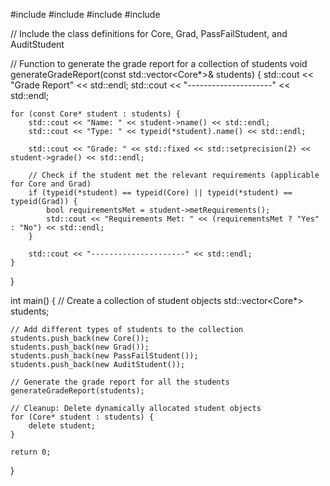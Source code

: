 #include <iostream>
#include <vector>
#include <iomanip>
#include <typeinfo>

// Include the class definitions for Core, Grad, PassFailStudent, and AuditStudent

// Function to generate the grade report for a collection of students
void generateGradeReport(const std::vector<Core*>& students) {
    std::cout << "Grade Report" << std::endl;
    std::cout << "---------------------" << std::endl;

    for (const Core* student : students) {
        std::cout << "Name: " << student->name() << std::endl;
        std::cout << "Type: " << typeid(*student).name() << std::endl;

        std::cout << "Grade: " << std::fixed << std::setprecision(2) << student->grade() << std::endl;

        // Check if the student met the relevant requirements (applicable for Core and Grad)
        if (typeid(*student) == typeid(Core) || typeid(*student) == typeid(Grad)) {
            bool requirementsMet = student->metRequirements();
            std::cout << "Requirements Met: " << (requirementsMet ? "Yes" : "No") << std::endl;
        }

        std::cout << "---------------------" << std::endl;
    }
}

int main() {
    // Create a collection of student objects
    std::vector<Core*> students;

    // Add different types of students to the collection
    students.push_back(new Core());
    students.push_back(new Grad());
    students.push_back(new PassFailStudent());
    students.push_back(new AuditStudent());

    // Generate the grade report for all the students
    generateGradeReport(students);

    // Cleanup: Delete dynamically allocated student objects
    for (Core* student : students) {
        delete student;
    }

    return 0;
}
